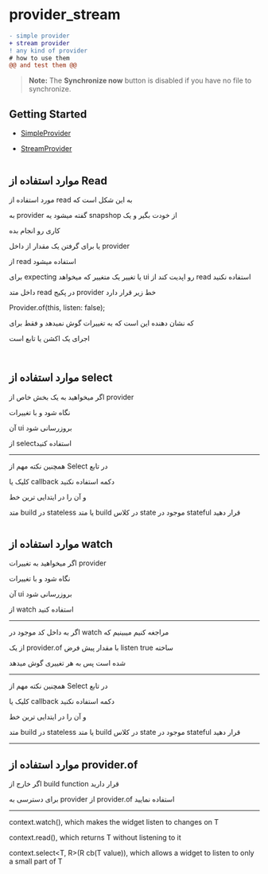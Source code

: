 # provider_stream
```diff
- simple provider 
+ stream provider
! any kind of provider
# how to use them
@@ and test them @@
```
> **Note:** The **Synchronize now** button is disabled if you have no file to synchronize.

## Getting Started

- [SimpleProvider](https://github.com/ShowAppStructure/ShareApp/tree/master/ProviderStream/lib/SimpleProvider)
  
- [StreamProvider](https://github.com/ShowAppStructure/ShareApp/tree/master/ProviderStream/lib/StreamProvider)

```diff

```

## موارد استفاده از Read 

مورد استفاده از read به این شکل است که

به provider گفته میشود یه snapshop از خودت بگیر و یک

کاری رو انجام بده

یا برای گرفتن یک مقدار از داخل provider 

از read استفاده میشود 

 برای expecting یا تغییر یک متغییر که میخواهد ui رو اپدیت کند  از read استفاده نکنید

داخل متد read در پکیج provider خط زیر قرار دارد

Provider.of<T>(this, listen: false);

که نشان دهنده این است که به تغییرات گوش نمیدهد و فقط برای

اجرای یک اکشن یا تابع است

```diff
 
```

## موارد استفاده از select

اگر میخواهید به یک بخش خاص از provider 

نگاه شود و با تغییرات 

آن ui بروزرسانی شود 

از selectاستفاده کنید

- ---------------------------------------------------------------

همچنین نکته مهم از Select در تابع 

کلیک یا callback دکمه استفاده نکنید 

و آن را در ایتدایی ترین خط 

متد build در stateless یا متد build در کلاس state موجود در stateful قرار دهید

```diff

```

## موارد استفاده از watch

اگر میخواهید به تغییرات provider

نگاه شود و با تغییرات

آن ui بروزرسانی شود

از  watch استفاده کنید

- ---------------------------------------------------------------

اگر به داخل کد موجود در watch مراجغه کنیم میبینیم که

از یک provider.of با مقدار پیش فرض listen true ساخته

شده است پس به هر تغییری گوش میدهد

- ---------------------------------------------------------------

همچنین نکته مهم از Select در تابع

کلیک یا callback دکمه استفاده نکنید

و آن را در ایتدایی ترین خط

متد build در stateless یا متد build در کلاس state موجود در stateful قرار دهید

- ---------------------------------------------------------------

## موارد استفاده از provider.of

اگر خارج از build function قرار دارید

برای دسترسی به provider  از provider.of استفاده نمایید 

- ---------------------------------------------------------------

context.watch<T>(), which makes the widget listen to changes on T

context.read<T>(), which returns T without listening to it

context.select<T, R>(R cb(T value)), which allows a widget to listen to only a small part of T

```diff

```